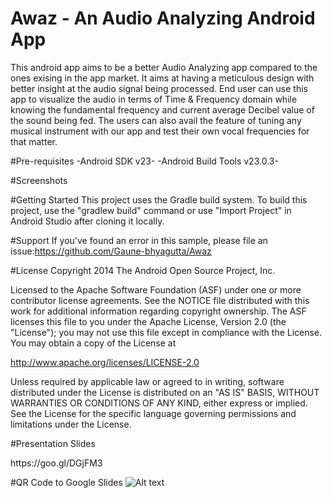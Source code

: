 # Awaz - An Audio Analyzing Android App
This android app aims to be a better Audio Analyzing app compared to the ones exising in the app market. It aims at having a meticulous design with better insight at the audio signal being processed. End user can use this app to visualize the audio in terms of Time & Frequency domain while knowing the fundamental frequency and current average Decibel value of the sound being fed.
The users can also avail the feature of tuning any musical instrument with our app and test their own vocal frequencies for that matter.

#Pre-requisites
-Android SDK v23-
-Android Build Tools v23.0.3-

#Screenshots


#Getting Started
This project uses the Gradle build system. To build this project, use the "gradlew build" command or use "Import Project" in Android Studio after cloning it locally.

#Support
If you've found an error in this sample, please file an issue:https://github.com/Gaune-bhyagutta/Awaz

#License
Copyright 2014 The Android Open Source Project, Inc.

Licensed to the Apache Software Foundation (ASF) under one or more contributor license agreements. See the NOTICE file distributed with this work for additional information regarding copyright ownership. The ASF licenses this file to you under the Apache License, Version 2.0 (the "License"); you may not use this file except in compliance with the License. You may obtain a copy of the License at

http://www.apache.org/licenses/LICENSE-2.0

Unless required by applicable law or agreed to in writing, software distributed under the License is distributed on an "AS IS" BASIS, WITHOUT WARRANTIES OR CONDITIONS OF ANY KIND, either express or implied. See the License for the specific language governing permissions and limitations under the License.

#Presentation Slides
<p>https://goo.gl/DGjFM3

#QR Code to Google Slides
![Alt text](https://goo.gl/DGjFM3.qr)

